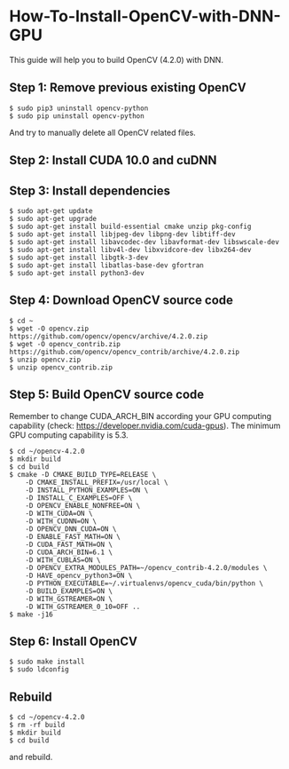 # How-To-Install-OpenCV-with-DNN-GPU
This guide will help you to build OpenCV (4.2.0) with DNN.
## Step 1: Remove previous existing OpenCV
```
$ sudo pip3 uninstall opencv-python
$ sudo pip uninstall opencv-python
```
And try to manually delete all OpenCV related files.
## Step 2: Install CUDA 10.0 and cuDNN
## Step 3: Install dependencies
```
$ sudo apt-get update
$ sudo apt-get upgrade
$ sudo apt-get install build-essential cmake unzip pkg-config
$ sudo apt-get install libjpeg-dev libpng-dev libtiff-dev
$ sudo apt-get install libavcodec-dev libavformat-dev libswscale-dev
$ sudo apt-get install libv4l-dev libxvidcore-dev libx264-dev
$ sudo apt-get install libgtk-3-dev
$ sudo apt-get install libatlas-base-dev gfortran
$ sudo apt-get install python3-dev
```
## Step 4: Download OpenCV source code
```
$ cd ~
$ wget -O opencv.zip https://github.com/opencv/opencv/archive/4.2.0.zip
$ wget -O opencv_contrib.zip https://github.com/opencv/opencv_contrib/archive/4.2.0.zip
$ unzip opencv.zip
$ unzip opencv_contrib.zip
```
## Step 5: Build OpenCV source code
Remember to change CUDA_ARCH_BIN according your GPU computing capability (check: https://developer.nvidia.com/cuda-gpus). The minimum GPU computing capability is 5.3.
```
$ cd ~/opencv-4.2.0
$ mkdir build
$ cd build
$ cmake -D CMAKE_BUILD_TYPE=RELEASE \
	-D CMAKE_INSTALL_PREFIX=/usr/local \
	-D INSTALL_PYTHON_EXAMPLES=ON \
	-D INSTALL_C_EXAMPLES=OFF \
	-D OPENCV_ENABLE_NONFREE=ON \
	-D WITH_CUDA=ON \
	-D WITH_CUDNN=ON \
	-D OPENCV_DNN_CUDA=ON \
	-D ENABLE_FAST_MATH=ON \
	-D CUDA_FAST_MATH=ON \
	-D CUDA_ARCH_BIN=6.1 \
	-D WITH_CUBLAS=ON \
	-D OPENCV_EXTRA_MODULES_PATH=~/opencv_contrib-4.2.0/modules \
	-D HAVE_opencv_python3=ON \
	-D PYTHON_EXECUTABLE=~/.virtualenvs/opencv_cuda/bin/python \
	-D BUILD_EXAMPLES=ON \
	-D WITH_GSTREAMER=ON \
	-D WITH_GSTREAMER_0_10=OFF ..
$ make -j16
```
## Step 6: Install OpenCV
```
$ sudo make install
$ sudo ldconfig
```
## Rebuild
```
$ cd ~/opencv-4.2.0
$ rm -rf build
$ mkdir build
$ cd build
```
and rebuild.
